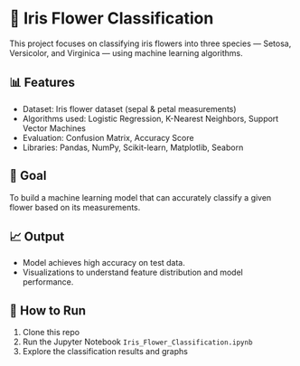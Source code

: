 # 🌸 Iris Flower Classification

This project focuses on classifying iris flowers into three species — Setosa, Versicolor, and Virginica — using machine learning algorithms.

## 📊 Features
- Dataset: Iris flower dataset (sepal & petal measurements)
- Algorithms used: Logistic Regression, K-Nearest Neighbors, Support Vector Machines
- Evaluation: Confusion Matrix, Accuracy Score
- Libraries: Pandas, NumPy, Scikit-learn, Matplotlib, Seaborn

## 🧠 Goal
To build a machine learning model that can accurately classify a given flower based on its measurements.

## 📈 Output
- Model achieves high accuracy on test data.
- Visualizations to understand feature distribution and model performance.

## 🚀 How to Run
1. Clone this repo
2. Run the Jupyter Notebook `Iris_Flower_Classification.ipynb`
3. Explore the classification results and graphs
